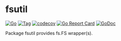 # fsutil

[![Go](https://github.com/yhlee-tw/fsutil/actions/workflows/go.yaml/badge.svg)](https://github.com/yhlee-tw/fsutil/actions/workflows/go.yaml)
[![Tag](https://img.shields.io/github/v/tag/yhlee-tw/fsutil.svg?sort=semver)](https://github.com/yhlee-tw/fsutil/tags)
[![codecov](https://codecov.io/gh/yhlee-tw/fsutil/branch/main/graph/badge.svg)](https://codecov.io/gh/yhlee-tw/fsutil/branch/main)
[![Go Report Card](https://goreportcard.com/badge/github.com/yhlee-tw/fsutil)](https://goreportcard.com/report/github.com/yhlee-tw/fsutil)
[![GoDoc](https://godoc.org/github.com/yhlee-tw/fsutil?status.svg)](https://pkg.go.dev/github.com/yhlee-tw/fsutil?tab=overview)

Package fsutil provides fs.FS wrapper(s).
